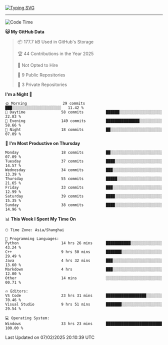 <a href="https://git.io/typing-svg"><img src="https://readme-typing-svg.demolab.com?font=Jersey+10&size=33&pause=1000&color=0077B8&vCenter=true&width=429&height=46&lines=JACK_GDN+IS+WATCHING+YOU!" alt="Typing SVG" /></a>

---

<!--START_SECTION:waka-->
![Code Time](http://img.shields.io/badge/Code%20Time-66%20hrs%2055%20mins-blue)

**🐱 My GitHub Data** 

> 📦 177.7 kB Used in GitHub's Storage 
 > 
> 🏆 44 Contributions in the Year 2025
 > 
> 🚫 Not Opted to Hire
 > 
> 📜 9 Public Repositories 
 > 
> 🔑 3 Private Repositories 
 > 
**I'm a Night 🦉** 

```text
🌞 Morning                29 commits          ███░░░░░░░░░░░░░░░░░░░░░░   11.42 % 
🌆 Daytime                58 commits          ██████░░░░░░░░░░░░░░░░░░░   22.83 % 
🌃 Evening                149 commits         ███████████████░░░░░░░░░░   58.66 % 
🌙 Night                  18 commits          ██░░░░░░░░░░░░░░░░░░░░░░░   07.09 % 
```
📅 **I'm Most Productive on Thursday** 

```text
Monday                   18 commits          ██░░░░░░░░░░░░░░░░░░░░░░░   07.09 % 
Tuesday                  37 commits          ████░░░░░░░░░░░░░░░░░░░░░   14.57 % 
Wednesday                34 commits          ███░░░░░░░░░░░░░░░░░░░░░░   13.39 % 
Thursday                 55 commits          █████░░░░░░░░░░░░░░░░░░░░   21.65 % 
Friday                   33 commits          ███░░░░░░░░░░░░░░░░░░░░░░   12.99 % 
Saturday                 39 commits          ████░░░░░░░░░░░░░░░░░░░░░   15.35 % 
Sunday                   38 commits          ████░░░░░░░░░░░░░░░░░░░░░   14.96 % 
```


📊 **This Week I Spent My Time On** 

```text
🕑︎ Time Zone: Asia/Shanghai

💬 Programming Languages: 
Python                   14 hrs 26 mins      ███████████░░░░░░░░░░░░░░   43.24 % 
C++                      9 hrs 50 mins       ███████░░░░░░░░░░░░░░░░░░   29.49 % 
Java                     4 hrs 32 mins       ███░░░░░░░░░░░░░░░░░░░░░░   13.60 % 
Markdown                 4 hrs               ███░░░░░░░░░░░░░░░░░░░░░░   12.00 % 
Other                    14 mins             ░░░░░░░░░░░░░░░░░░░░░░░░░   00.71 % 

🔥 Editors: 
VS Code                  23 hrs 31 mins      ██████████████████░░░░░░░   70.46 % 
Visual Studio            9 hrs 51 mins       ███████░░░░░░░░░░░░░░░░░░   29.54 % 

💻 Operating System: 
Windows                  33 hrs 23 mins      █████████████████████████   100.00 % 
```


 Last Updated on 07/02/2025 20:10:39 UTC
<!--END_SECTION:waka-->
